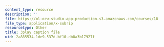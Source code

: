 ```yaml
---
content_type: resource
description: ''
file: https://ol-ocw-studio-app-production.s3.amazonaws.com/courses/18-01sc-single-variable-calculus-fall-2010/2a8855341de9537dbf10db8a3b17927f_21784.vtt
file_type: application/x-subrip
resourcetype: Other
title: 3play caption file
uid: 2a885534-1de9-537d-bf10-db8a3b17927f
---
```

